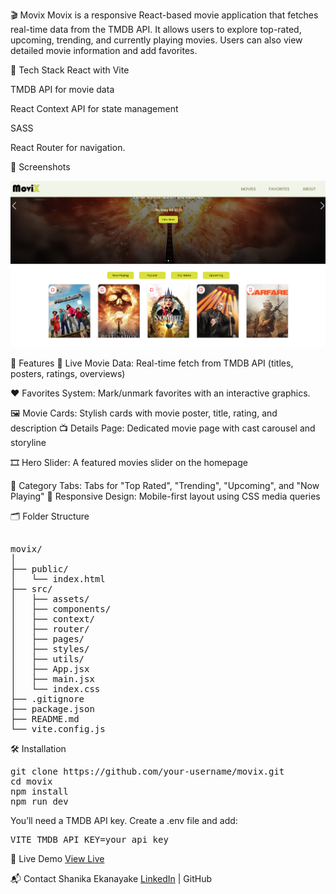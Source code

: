 
🎬 Movix
Movix is a responsive React-based movie application that fetches real-time data from the TMDB API. It allows users to explore top-rated, upcoming, trending, and currently playing movies. Users can also view detailed movie information and add favorites.

🚀 Tech Stack
React with Vite

TMDB API for movie data

React Context API for state management

SASS

React Router for navigation.

📸 Screenshots

![App Screenshot](./src/assets/movix-screenshot.png)


🧩 Features
🔄 Live Movie Data: Real-time fetch from TMDB API (titles, posters, ratings, overviews)

❤️ Favorites System: Mark/unmark favorites with an interactive graphics.

🖼️ Movie Cards: Stylish cards with movie poster, title, rating, and description
📺 Details Page: Dedicated movie page with cast carousel and storyline

🎞️ Hero Slider: A featured movies slider on the homepage

🔘 Category Tabs: Tabs for "Top Rated", "Trending", "Upcoming", and "Now Playing"
📱 Responsive Design: Mobile-first layout using CSS media queries

🗂️ Folder Structure
<pre lang="markdown"> 
movix/
│
├── public/
│   └── index.html
├── src/
│   ├── assets/
│   ├── components/
│   ├── context/
│   ├── router/
│   ├── pages/
│   ├── styles/
│   ├── utils/
│   ├── App.jsx
│   ├── main.jsx
│   └── index.css
├── .gitignore
├── package.json
├── README.md
└── vite.config.js
</pre>
  
🛠️ Installation
<pre>
git clone https://github.com/your-username/movix.git
cd movix
npm install
npm run dev
</pre>
You’ll need a TMDB API key. Create a .env file and add:

<pre>VITE_TMDB_API_KEY=your_api_key</pre>

🔗 Live Demo
[View Live](https://shanikacode.in/movix/)

📬 Contact
Shanika Ekanayake
[LinkedIn](https://www.linkedin.com/in/shanikajayawardane/) | GitHub


